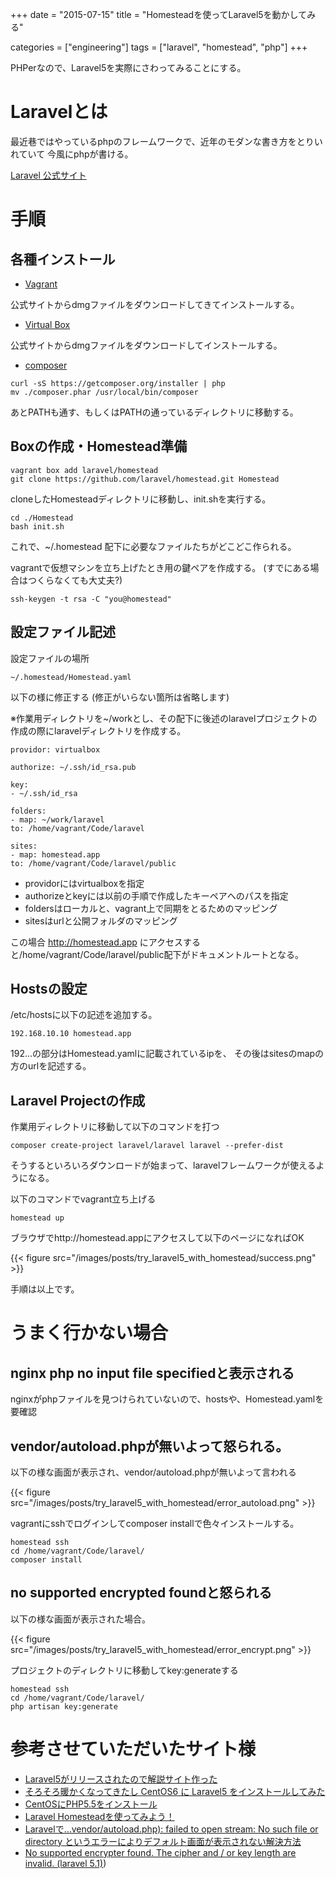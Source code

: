 +++
date = "2015-07-15"
title = "Homesteadを使ってLaravel5を動かしてみる"

categories = ["engineering"]
tags = ["laravel", "homestead", "php"]
+++

PHPerなので、Laravel5を実際にさわってみることにする。


# Laravelとは

最近巷ではやっているphpのフレームワークで、近年のモダンな書き方をとりいれていて
今風にphpが書ける。

[Laravel 公式サイト](http://laravel.jp/)

# 手順

## 各種インストール

* [Vagrant](https://www.vagrantup.com/)

公式サイトからdmgファイルをダウンロードしてきてインストールする。

* [Virtual Box](https://www.virtualbox.org/)

公式サイトからdmgファイルをダウンロードしてインストールする。

* [composer](https://getcomposer.org/)

```
curl -sS https://getcomposer.org/installer | php
mv ./composer.phar /usr/local/bin/composer
```

あとPATHも通す、もしくはPATHの通っているディレクトリに移動する。

## Boxの作成・Homestead準備

```
vagrant box add laravel/homestead
git clone https://github.com/laravel/homestead.git Homestead
```

cloneしたHomesteadディレクトリに移動し、init.shを実行する。

```
cd ./Homestead
bash init.sh
```

これで、~/.homestead 配下に必要なファイルたちがどこどこ作られる。

vagrantで仮想マシンを立ち上げたとき用の鍵ペアを作成する。
(すでにある場合はつくらなくても大丈夫?)

```
ssh-keygen -t rsa -C "you@homestead"
```

## 設定ファイル記述

設定ファイルの場所
```
~/.homestead/Homestead.yaml
```

以下の様に修正する
(修正がいらない箇所は省略します)

※作業用ディレクトリを~/workとし、その配下に後述のlaravelプロジェクトの作成の際にlaravelディレクトリを作成する。

```
providor: virtualbox

authorize: ~/.ssh/id_rsa.pub

key:
- ~/.ssh/id_rsa

folders:
- map: ~/work/laravel
to: /home/vagrant/Code/laravel

sites:
- map: homestead.app
to: /home/vagrant/Code/laravel/public
```

* providorにはvirtualboxを指定
* authorizeとkeyには以前の手順で作成したキーペアへのパスを指定
* foldersはローカルと、vagrant上で同期をとるためのマッピング
* sitesはurlと公開フォルダのマッピング

この場合 http://homestead.app にアクセスすると/home/vagrant/Code/laravel/public配下がドキュメントルートとなる。

## Hostsの設定

/etc/hostsに以下の記述を追加する。

```
192.168.10.10 homestead.app
```

192…の部分はHomestead.yamlに記載されているipを、
その後はsitesのmapの方のurlを記述する。

## Laravel Projectの作成

作業用ディレクトリに移動して以下のコマンドを打つ

```
composer create-project laravel/laravel laravel --prefer-dist
```

そうするといろいろダウンロードが始まって、laravelフレームワークが使えるようになる。

以下のコマンドでvagrant立ち上げる

```
homestead up
```


ブラウザでhttp://homestead.appにアクセスして以下のページになればOK

{{< figure src="/images/posts/try_laravel5_with_homestead/success.png" >}}

手順は以上です。

# うまく行かない場合

## nginx php no input file specifiedと表示される

nginxがphpファイルを見つけられていないので、hostsや、Homestead.yamlを要確認

## vendor/autoload.phpが無いよって怒られる。

以下の様な画面が表示され、vendor/autoload.phpが無いよって言われる

{{< figure src="/images/posts/try_laravel5_with_homestead/error_autoload.png" >}}

vagrantにsshでログインしてcomposer installで色々インストールする。
```
homestead ssh
cd /home/vagrant/Code/laravel/
composer install
```

## no supported encrypted foundと怒られる

以下の様な画面が表示された場合。

{{< figure src="/images/posts/try_laravel5_with_homestead/error_encrypt.png" >}}

プロジェクトのディレクトリに移動してkey:generateする

```
homestead ssh
cd /home/vagrant/Code/laravel/
php artisan key:generate
```

# 参考させていただいたサイト様

* [Laravel5がリリースされたので解説サイト作った](http://site.oganity.pw/%E6%8A%80%E8%A1%93%E3%83%8D%E3%82%BF/laravel5%E3%81%8C%E3%83%AA%E3%83%AA%E3%83%BC%E3%82%B9%E3%81%95%E3%82%8C%E3%81%9F%E3%81%AE%E3%81%A7%E8%A7%A3%E8%AA%AC%E3%82%B5%E3%82%A4%E3%83%88%E4%BD%9C%E3%81%A3%E3%81%9F/)
* [そろそろ暖かくなってきたし CentOS6 に Laravel5 をインストールしてみた](http://qiita.com/IKEA_dless/items/8f02b3ea35c83c265307)
* [CentOSにPHP5.5をインストール](http://qiita.com/pakiln/items/bcddcdd96e94dab96873)
* [Laravel Homesteadを使ってみよう！](http://qiita.com/syossan27/items/0104615e5f9ae26f0720)
* [Laravelで…vendor/autoload.php): failed to open stream: No such file or directory というエラーによりデフォルト画面が表示されない解決方法](http://qiita.com/pugiemonn/items/3d000ac0486987dd92df)
* [No supported encrypter found. The cipher and / or key length are invalid. (laravel 5.1)](http://jsapachehtml.hatenablog.com/entry/2015/07/05/061516))
